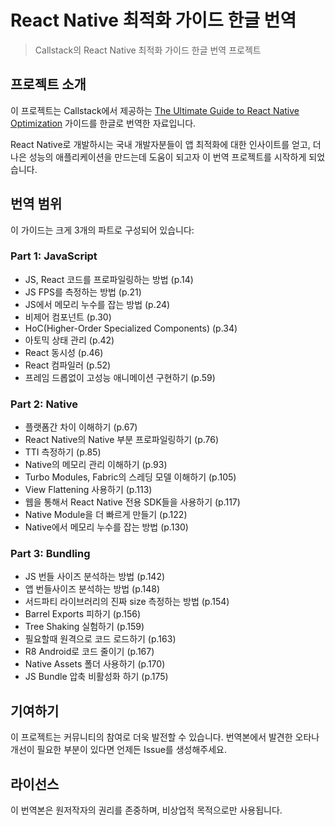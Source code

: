# React Native 최적화 가이드 한글 번역

> Callstack의 React Native 최적화 가이드 한글 번역 프로젝트

## 프로젝트 소개

이 프로젝트는 Callstack에서 제공하는 [The Ultimate Guide to React Native Optimization](https://www.callstack.com/ebook/the-ultimate-guide-to-react-native-optimization) 가이드를 한글로 번역한 자료입니다.

React Native로 개발하시는 국내 개발자분들이 앱 최적화에 대한 인사이트를 얻고, 더 나은 성능의 애플리케이션을 만드는데 도움이 되고자 이 번역 프로젝트를 시작하게 되었습니다.

## 번역 범위

이 가이드는 크게 3개의 파트로 구성되어 있습니다:

### Part 1: JavaScript
- JS, React 코드를 프로파일링하는 방법 (p.14)
- JS FPS를 측정하는 방법 (p.21)
- JS에서 메모리 누수를 잡는 방법 (p.24)
- 비제어 컴포넌트 (p.30)
- HoC(Higher-Order Specialized Components) (p.34)
- 아토믹 상태 관리 (p.42)
- React 동시성 (p.46)
- React 컴파일러 (p.52)
- 프레임 드롭없이 고성능 애니메이션 구현하기 (p.59)

### Part 2: Native
- 플랫폼간 차이 이해하기 (p.67)
- React Native의 Native 부분 프로파일링하기 (p.76)
- TTI 측정하기 (p.85)
- Native의 메모리 관리 이해하기 (p.93)
- Turbo Modules, Fabric의 스레딩 모델 이해하기 (p.105)
- View Flattening 사용하기 (p.113)
- 웹을 통해서 React Native 전용 SDK들을 사용하기 (p.117)
- Native Module을 더 빠르게 만들기 (p.122)
- Native에서 메모리 누수를 잡는 방법 (p.130)

### Part 3: Bundling
- JS 번들 사이즈 분석하는 방법 (p.142)
- 앱 번들사이즈 분석하는 방법 (p.148)
- 서드파티 라이브러리의 진짜 size 측정하는 방법 (p.154)
- Barrel Exports 피하기 (p.156)
- Tree Shaking 실험하기 (p.159)
- 필요할때 원격으로 코드 로드하기 (p.163)
- R8 Android로 코드 줄이기 (p.167)
- Native Assets 폴더 사용하기 (p.170)
- JS Bundle 압축 비활성화 하기 (p.175)

## 기여하기

이 프로젝트는 커뮤니티의 참여로 더욱 발전할 수 있습니다. 번역본에서 발견한 오타나 개선이 필요한 부분이 있다면 언제든 Issue를 생성해주세요.

## 라이선스

이 번역본은 원저작자의 권리를 존중하며, 비상업적 목적으로만 사용됩니다.